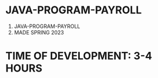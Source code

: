 # JAVA-PROGRAM-PAYROLL
1. JAVA-PROGRAM-PAYROLL
2.  MADE SPRING 2023 
# TIME OF DEVELOPMENT: 3-4 HOURS 
